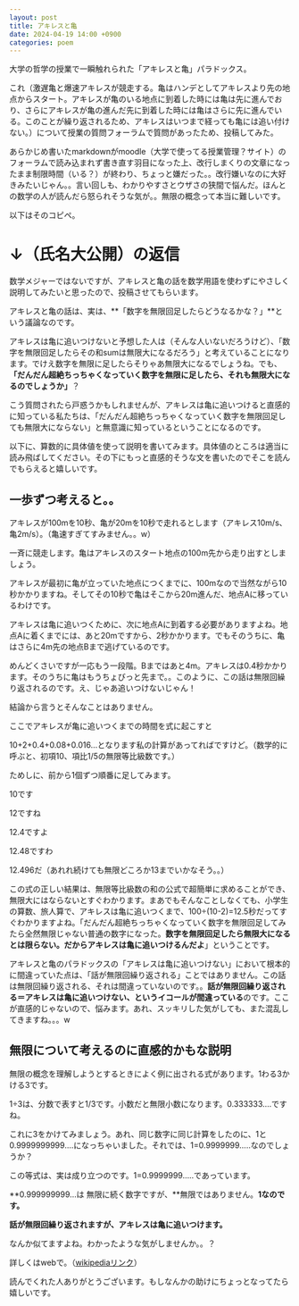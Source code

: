 ```yaml
---
layout: post
title: アキレスと亀
date: 2024-04-19 14:00 +0900
categories: poem
---
```


大学の哲学の授業で一瞬触れられた「アキレスと亀」パラドックス。

これ（激遅亀と爆速アキレスが競走する。亀はハンデとしてアキレスより先の地点からスタート。アキレスが亀のいる地点に到着した時には亀は先に進んでおり、さらにアキレスが亀の進んだ先に到着した時には亀はさらに先に進んでいる。このことが繰り返されるため、アキレスはいつまで経っても亀には追い付けない。）について授業の質問フォーラムで質問があったため、投稿してみた。

あらかじめ書いたmarkdownがmoodle（大学で使ってる授業管理？サイト）のフォーラムで読み込まれず書き直す羽目になった上、改行しまくりの文章になったまま制限時間（いる？）が終わり、ちょっと嫌だった。。改行嫌いなのに大好きみたいじゃん。。言い回しも、わかりやすさとウザさの狭間で悩んだ。ほんとの数学の人が読んだら怒られそうな気が。。無限の概念って本当に難しいです。

以下はそのコピペ。

# ↓（氏名大公開）の返信

数学メジャーではないですが、アキレスと亀の話を数学用語を使わずにやさしく説明してみたいと思ったので、投稿させてもらいます。

アキレスと亀の話は、実は、**「数字を無限回足したらどうなるかな？」**という議論なのです。

アキレスは亀に追いつけないと予想した人は（そんな人いないだろうけど）、「数字を無限回足したらその和sumは無限大になるだろう」と考えていることになります。でけえ数字を無限に足したらそりゃあ無限大になるでしょうね。でも、**「だんだん超絶ちっちゃくなっていく数字を無限に足したら、それも無限大になるのでしょうか」**？

こう質問されたら戸惑うかもしれませんが、アキレスは亀に追いつけると直感的に知っている私たちは、「だんだん超絶ちっちゃくなっていく数字を無限回足しても無限大にならない」と無意識に知っているということになるのです。

以下に、算数的に具体値を使って説明を書いてみます。具体値のところは適当に読み飛ばしてください。その下にもっと直感的そうな文を書いたのでそこを読んでもらえると嬉しいです。

## 一歩ずつ考えると。。

アキレスが100mを10秒、亀が20mを10秒で走れるとします（アキレス10m/s、亀2m/s）。（亀速すぎてすみません。。w）

一斉に競走します。亀はアキレスのスタート地点の100m先から走り出すとしましょう。

アキレスが最初に亀が立っていた地点につくまでに、100mなので当然ながら10秒かかりますね。そしてその10秒で亀はそこから20m進んだ、地点Aに移っているわけです。

アキレスは亀に追いつくために、次に地点Aに到着する必要がありますよね。地点Aに着くまでには、あと20mですから、2秒かかります。でもそのうちに、亀はさらに4m先の地点Bまで逃げているのです。

めんどくさいですが一応もう一段階。Bまではあと4m。アキレスは0.4秒かかります。そのうちに亀はもうちょびっと先まで。。このように、この話は無限回繰り返されるのです。え、じゃあ追いつけないじゃん！

結論から言うとそんなことはありません。

ここでアキレスが亀に追いつくまでの時間を式に起こすと

10+2+0.4+0.08+0.016…となります私の計算があってればですけど。（数学的に呼ぶと、初項10、項比1/5の無限等比級数です。）

ためしに、前から1個ずつ順番に足してみます。

10です

12ですね

12.4ですよ

12.48ですわ

12.496だ（あれれ続けても無限どころか13までいかなそう。。）

この式の正しい結果は、無限等比級数の和の公式で超簡単に求めることができ、無限大にはならないとすぐわかります。まあでもそんなことしなくても、小学生の算数、旅人算で、アキレスは亀に追いつくまで、100÷(10-2)=12.5秒だってすぐわかりますよね。「だんだん超絶ちっちゃくなっていく数字を無限回足してみたら全然無限じゃない普通の数字になった。**数字を無限回足したら無限大になるとは限らない。だからアキレスは亀に追いつけるんだよ**」ということです。

アキレスと亀のパラドックスの「アキレスは亀に追いつけない」において根本的に間違っていた点は、「話が無限回繰り返される」ことではありません。この話は無限回繰り返される、それは間違っていないのです。。**話が無限回繰り返される＝アキレスは亀に追いつけない、というイコールが間違っている**のです。ここが直感的じゃないので、悩みます。あれ、スッキリした気がしても、また混乱してきますね。。。w

## 無限について考えるのに直感的かもな説明

無限の概念を理解しようとするときによく例に出される式があります。1わる3かける3です。

1÷3は、分数で表すと1/3です。小数だと無限小数になります。0.333333….ですね。

これに3をかけてみましょう。あれ、同じ数字に同じ計算をしたのに、1と0.9999999999….になっちゃいました。それでは、1=0.9999999…..なのでしょうか？

この等式は、実は成り立つのです。1=0.9999999…..であっています。

**0.999999999…は 無限に続く数字ですが、**無限ではありません。**1なのです。**

**話が無限回繰り返されますが、アキレスは亀に追いつけます。**

なんか似てますよね。わかったような気がしませんか。。？

詳しくはwebで。（[wikipediaリンク](https://ja.wikipedia.org/wiki/0.999...#:~:text=14%20%E5%A4%96%E9%83%A8%E3%83%AA%E3%83%B3%E3%82%AF-,%E6%A6%82%E8%A6%81,%E3%81%A8%E7%AD%89%E3%81%97%E3%81%84%E3%81%A8%E8%A8%80%E3%81%88%E3%81%AA%E3%81%84%EF%BC%89%E3%80%82)）

読んでくれた人ありがとうございます。もしなんかの助けにちょっとなってたら嬉しいです。

